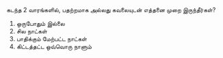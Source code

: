 கடந்த 2 வாரங்களில், பதற்றமாக அல்லது கவலையுடன் எத்தனை முறை இருந்தீர்கள்?
1. ஒருபோதும் இல்லை
2. சில நாட்கள்
3. பாதிக்கும் மேற்பட்ட நாட்கள்
4. கிட்டத்தட்ட ஒவ்வொரு நாளும்
